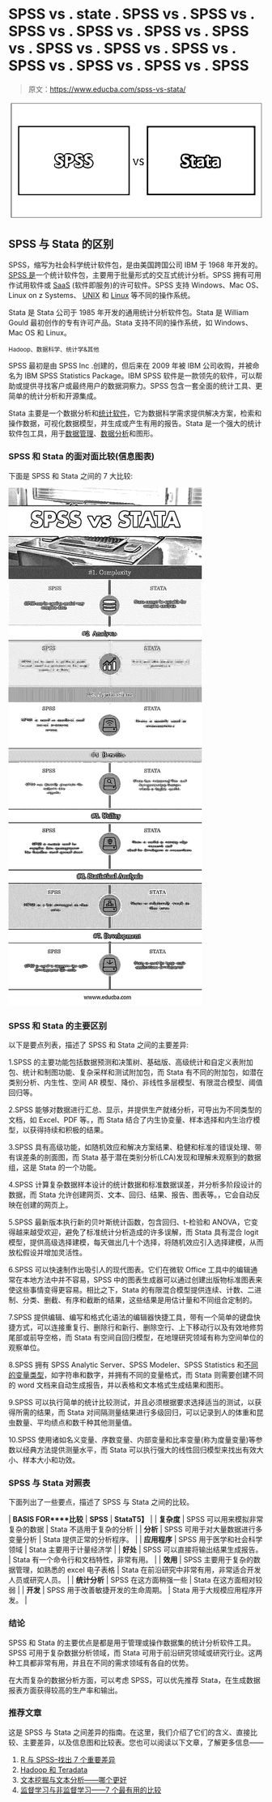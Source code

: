 # SPSS vs . state . SPSS vs . SPSS vs . SPSS vs . SPSS vs . SPSS vs . SPSS vs . SPSS vs . SPSS vs . SPSS vs . SPSS vs . SPSS vs . SPSS vs . SPSS

> 原文：<https://www.educba.com/spss-vs-stata/>

![SPSS vs Stata](img/1d83eb39b951bb784dc34459685d9d37.png)



## SPSS 与 Stata 的区别

SPSS，缩写为社会科学统计软件包，是由美国跨国公司 IBM 于 1968 年开发的。 [SPSS 是](https://www.educba.com/what-is-spss/)一个统计软件包，主要用于批量形式的交互式统计分析。SPSS 拥有可用作试用软件或 [SaaS](https://www.educba.com/what-is-software-as-a-service-saas/) (软件即服务)的许可软件。SPSS 支持 Windows、Mac OS、Linux on z Systems、 [UNIX](https://www.educba.com/spss-vs-stata/) 和 [Linux](https://www.educba.com/software-development/courses/linux-training-certification/) 等不同的操作系统。

Stata 是 Stata 公司于 1985 年开发的通用统计分析软件包。Stata 是 William Gould 最初创作的专有许可产品。Stata 支持不同的操作系统，如 Windows、Mac OS 和 Linux。

<small>Hadoop、数据科学、统计学&其他</small>

SPSS 最初是由 SPSS Inc .创建的，但后来在 2009 年被 IBM 公司收购，并被命名为 IBM SPSS Statistics Package。IBM SPSS 软件是一款领先的软件，可以帮助或提供寻找客户或最终用户的数据洞察力。SPSS 包含一套全面的统计工具、更简单的统计分析和开源集成。

Stata 主要是一个数据分析和[统计软件](https://www.educba.com/top-10-free-statistical-analysis-software/)，它为数据科学需求提供解决方案，检索和操作数据，可视化数据模型，并生成或产生有用的报告。Stata 是一个强大的统计软件包工具，用于[数据管理](https://www.educba.com/database-management-system/)、[数据分析](https://www.educba.com/data-analysis-techniques/)和图形。

### SPSS 和 Stata 的面对面比较(信息图表)

下面是 SPSS 和 Stata 之间的 7 大比较:

![SPSS vs Stata Infographics](img/c6d656ddeb65f1433f9bbce2fdc2e8b6.png)



### SPSS 和 Stata 的主要区别

以下是要点列表，描述了 SPSS 和 Stata 之间的主要差异:

1.SPSS 的主要功能包括数据预测和决策树、基础版、高级统计和自定义表附加包、统计和制图功能、复杂采样和测试附加包，而 Stata 有不同的附加包，如潜在类别分析、内生性、空间 AR 模型、降价、非线性多层模型、有限混合模型、阈值回归等。

2.SPSS 能够对数据进行汇总、显示，并提供生产就绪分析，可导出为不同类型的文档，如 Excel、PDF 等。，而 Stata 结合了内生协变量、样本选择和内生治疗模型，以获得持续和积极的结果。

3.SPSS 具有高级功能，如随机效应和解决方案结果、稳健和标准的错误处理、带有误差条的剖面图，而 Stata 基于潜在类别分析(LCA)发现和理解未观察到的数据组，这是 Stata 的一个功能。

4.SPSS 计算复杂数据样本设计的统计数据和标准数据误差，并分析多阶段设计的数据，而 Stata 允许创建网页、文本、回归、结果、报告、图表等。，它会自动反映在创建的网页上。

5.SPSS 最新版本执行新的贝叶斯统计函数，包含回归、t-检验和 ANOVA，它变得越来越受欢迎，避免了标准统计分析造成的许多误解，而 Stata 具有混合 logit 模型，提供高级选择建模，每天做出几十个选择，将随机效应引入选择建模，从而放松假设并增加灵活性。

6.SPSS 可以快速制作出吸引人的现代图表。它们在微软 Office 工具中的编辑通常在本地方法中并不容易，SPSS 中的图表生成器可以通过创建出版物标准图表来使这些事情变得更容易。相比之下，Stata 的有限混合模型提供连续、计数、二进制、分类、删截、有序和截断的结果，这些结果是用估计量和不同组合定制的。

7.SPSS 提供编辑、编写和格式化语法的编辑器快捷工具，带有一个简单的键盘快捷方式，可以连接重复行、删除行和新行、删除空行、上下移动行以及有效地修剪尾部或前导空格，而 Stata 有空间自回归模型，在地理研究领域有称为空间单位的观察单位。

8.SPSS 拥有 SPSS Analytic Server、SPSS Modeler、SPSS Statistics 和[不同的变量类型](https://www.educba.com/python-variable-types/)，如字符串和数字，并拥有不同的变量格式，而 Stata 则需要创建不同的 word 文档来自动生成报告，并以表格和文本格式生成结果和图形。

9.SPSS 可以执行简单的统计比较测试，并且必须根据要求选择适当的测试，以获得所需的结果，而 Stata 对间隔测量结果进行多级回归，可以记录到人的体重和昆虫数量、平均绩点和数千种其他测量值。

10.SPSS 使用诸如名义变量、序数变量、内部变量和比率变量(称为度量变量)等参数以经典方法提供测量水平，而 Stata 可以执行强大的线性回归模型来找出有效大小、样本大小和功效。

### SPSS 与 Stata 对照表

下面列出了一些要点，描述了 SPSS 与 Stata 之间的比较。

| **BASIS FOR****比较** | **SPSS** | **StataT5】** |
| **复杂度** | SPSS 可以用来模拟非常复杂的数据 | Stata 不适用于复杂的分析 |
| **分析** | SPSS 可用于对大量数据进行多变量分析 | Stata 提供正常的分析程序。 |
| **应用程序** | SPSS 用于医学和社会科学领域 | Stata 主要用于计量经济学 |
| **好处** | SPSS 可以直接将输出结果生成报告。 | Stata 有一个命令行和文档特性，非常有用。 |
| **效用** | SPSS 主要用于复杂的数据管理，如熟悉的 excel 电子表格 | Stata 在前沿研究中非常有用，非常适合开发人员或研究人员。 |
| **统计分析** | SPSS 在这方面稍强一些 | Stata 在这方面相对较弱 |
| **开发** | SPSS 用于改善敏捷开发的生命周期。 | Stata 用于大规模应用程序开发。 |

### 结论

SPSS 和 Stata 的主要优点是都是用于管理或操作数据集的统计分析软件工具。SPSS 可用于复杂数据分析领域，而 Stata 可用于前沿研究领域或研究行业。这两种工具都非常有用，并且在不同的需求领域有各自的优势。

在大而复杂的数据分析方面，可以考虑 SPSS，可以优先推荐 Stata，在生成数据报表方面获得较高的生产率和输出。

### 推荐文章

这是 SPSS 与 Stata 之间差异的指南。在这里，我们介绍了它们的含义、直接比较、主要差异，以及信息图和比较表。您也可以阅读以下文章，了解更多信息——

1.  [R 与 SPSS–找出 7 个重要差异](https://www.educba.com/r-vs-spss/)
2.  [Hadoop 和 Teradata](https://www.educba.com/hadoop-vs-teradata/)
3.  [文本挖掘与文本分析——哪个更好](https://www.educba.com/text-mining-vs-text-analytics/)
4.  [监督学习与非监督学习——7 个最有用的比较](https://www.educba.com/supervised-learning-vs-unsupervised-learning/)





